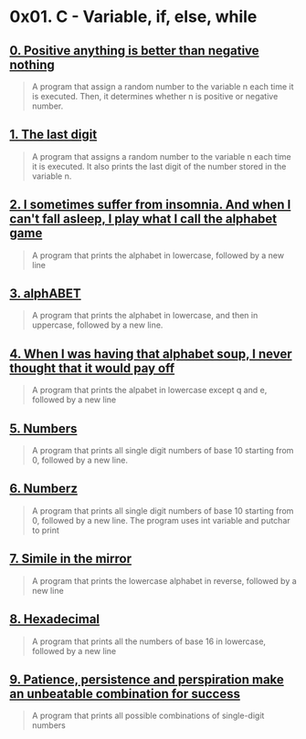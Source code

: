# 0x01. C - Variable, if, else, while

## [0. Positive anything is better than negative nothing](./0-positive_or_negative.c)

> A program that assign a random number to the variable n each time
> it is executed. Then, it determines whether n is positive or negative number.

## [1. The last digit](./1-last_digit.c)

> A program that assigns a random number to the variable n
> each time it is executed. It also prints the last digit of
> the number stored in the variable n.

## [2. I sometimes suffer from insomnia. And when I can't fall asleep, I play what I call the alphabet game](./2-print_alphabet.c)

> A program that prints the alphabet in lowercase, followed by a new line

## [3. alphABET](./3-print_alphabets.c)

> A program that prints the alphabet in lowercase, and then in uppercase,
> followed by a new line.

## [4. When I was having that alphabet soup, I never thought that it would pay off](./4-print_alphabt.c)

> A program that prints the alpabet in lowercase except q and e, followed by a
> new line

## [5. Numbers](./5-print_numbers.c)

> A program that prints all single digit numbers of base 10 starting from 0,
> followed by a new line.

## [6. Numberz](./6-print_numberz.c)

> A program that prints all single digit numbers of base 10 starting from 0,
> followed by a new line. The program uses int variable and putchar to print

## [7. Simile in the mirror](./7-print_tebahpla.c)

> A program that prints the lowercase alphabet in reverse, followed by a new
> line

## [8. Hexadecimal](./8-print_base16.c)

> A program that prints all the numbers of base 16 in lowercase,
> followed by a new line

## [9. Patience, persistence and perspiration make an unbeatable combination for success ](./9-print_comb.c)

> A program that prints all possible combinations of single-digit numbers

